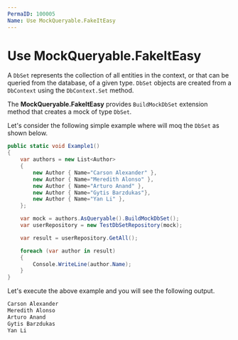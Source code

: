 ```yaml
---
PermaID: 100005
Name: Use MockQueryable.FakeItEasy
---
```


# Use MockQueryable.FakeItEasy

A `DbSet` represents the collection of all entities in the context, or that can be queried from the database, of a given type. `DbSet` objects are created from a `DbContext` using the `DbContext.Set` method.

The **MockQueryable.FakeItEasy** provides `BuildMockDbSet` extension method that creates a mock of type `DbSet`.

Let's consider the following simple example where will moq the `DbSet` as shown below.

```csharp
public static void Example1()
{
    var authors = new List<Author>
    {
        new Author { Name="Carson Alexander" },
        new Author { Name="Meredith Alonso" },
        new Author { Name="Arturo Anand" },
        new Author { Name="Gytis Barzdukas"},
        new Author { Name="Yan Li" },
    };

    var mock = authors.AsQueryable().BuildMockDbSet();
    var userRepository = new TestDbSetRepository(mock);

    var result = userRepository.GetAll();

    foreach (var author in result)
    {
        Console.WriteLine(author.Name);
    }
}
```

Let's execute the above example and you will see the following output.

```csharp
Carson Alexander
Meredith Alonso
Arturo Anand
Gytis Barzdukas
Yan Li
```
